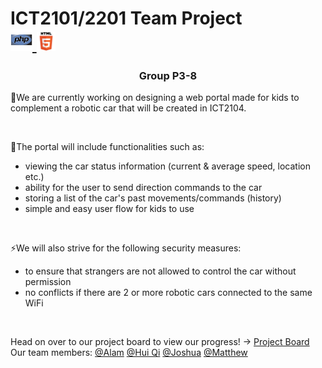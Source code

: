 # ICT2101/2201 Team Project <br> <a href="https://www.php.net" target="_blank"> <img src="https://raw.githubusercontent.com/devicons/devicon/master/icons/php/php-original.svg" alt="php" width="35" height="35"/> </a> <a href="https://www.w3.org/html/" target="_blank"> <img src="https://raw.githubusercontent.com/devicons/devicon/master/icons/html5/html5-original-wordmark.svg" alt="html5" width="30" height="30"/> </a>
<h3 align="center">Group P3-8</h3>

🔭We are currently working on designing a web portal made for kids to complement a robotic car that will be created in ICT2104. 

<br>

💬The portal will include functionalities such as:
  - viewing the car status information (current & average speed, location etc.)
  - ability for the user to send direction commands to the car
  - storing a list of the car's past movements/commands (history)
  - simple and easy user flow for kids to use
 
<br>
 
 ⚡We will also strive for the following security measures:
  - to ensure that strangers are not allowed to control the car without permission
  - no conflicts if there are 2 or more robotic cars connected to the same WiFi 

<br>

Head on over to our project board to view our progress! -> [Project Board](https://github.com/users/alamsah2/projects/1)<br>
Our team members: [@Alam](https://github.com/users/alamsah2/) [@Hui Qi](https://github.com/lohhuiqi) [@Joshua](https://github.com/JoshuaLSE) [@Matthew](https://github.com/Matt1998)
